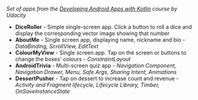 _Set of apps from the [Developing Android Apps with Kotlin](https://eu.udacity.com/course/developing-android-apps-with-kotlin--ud9012) course by Udacity_

- __DiceRoller__ - Simple single-screen app. Click a button to roll a dice and display the corresponding vector image showing that number
- __AboutMe__ - Single screen app, displaying name, nickname and bio - _DataBinding, ScrollView, EditText_
- __ColourMyView__ - Single screen app. Tap on the screen or buttons to change the boxes' colours - _ConstraintLayout_
- __AndroidTrivia__ - Multi-screen quiz app - _Navigation Component, Navigation Drawer, Menu, Safe Args, Sharing Intent, Animations_
- __DessertPusher__ - Tap on dessert to increase count and revenue - _Activity and Fragment lifecycle, Lifecycle Library, Timber, OnSaveInstanceState_
